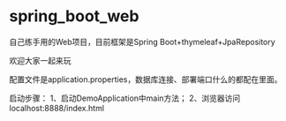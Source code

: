 # spring_boot_web
自己练手用的Web项目，目前框架是Spring Boot+thymeleaf+JpaRepository

欢迎大家一起来玩


配置文件是application.properties，数据库连接、部署端口什么的都配在里面。

启动步骤：
1、启动DemoApplication中main方法；
2、浏览器访问localhost:8888/index.html